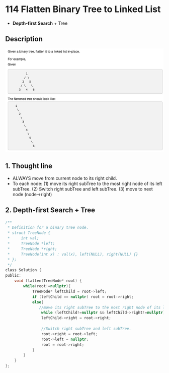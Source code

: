 # 114 Flatten Binary Tree to Linked List
- **Depth-first Search** + Tree 


## Description
![IMAGE](resources/06FAF9E882C0C74514F0BAD6A2B55E45.jpg)

## 1. Thought line
- ALWAYS move from current node to its right child.
- To each node:
(1) move its right subTree to the most right node of its left subTree.
(2) Switch right subTree and left subTree.
(3) move to next node (node->right)

## 2. **Depth-first Search** + Tree

```c
/**
 * Definition for a binary tree node.
 * struct TreeNode {
 *     int val;
 *     TreeNode *left;
 *     TreeNode *right;
 *     TreeNode(int x) : val(x), left(NULL), right(NULL) {}
 * };
 */
class Solution {
public:
    void flatten(TreeNode* root) {
        while(root!=nullptr){
            TreeNode* leftChild = root->left;
            if (leftChild == nullptr) root = root->right;
            else{
               //move its right subTree to the most right node of its left subTree.
                while (leftChild!=nullptr && leftChild->right!=nullptr) leftChild = leftChild->right;
                leftChild->right = root->right;
                
                //Switch right subTree and left subTree.
                root->right = root->left;
                root->left = nullptr;
                root = root->right; 
            }
        }
    }
};
```

```c

```